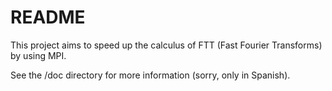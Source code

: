 # README 

This project aims to speed up the calculus of FTT (Fast Fourier Transforms) by using MPI. 

See the /doc directory for more information (sorry, only in Spanish). 
